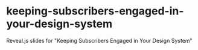 # keeping-subscribers-engaged-in-your-design-system
Reveal.js slides for "Keeping Subscribers Engaged in Your Design System"
